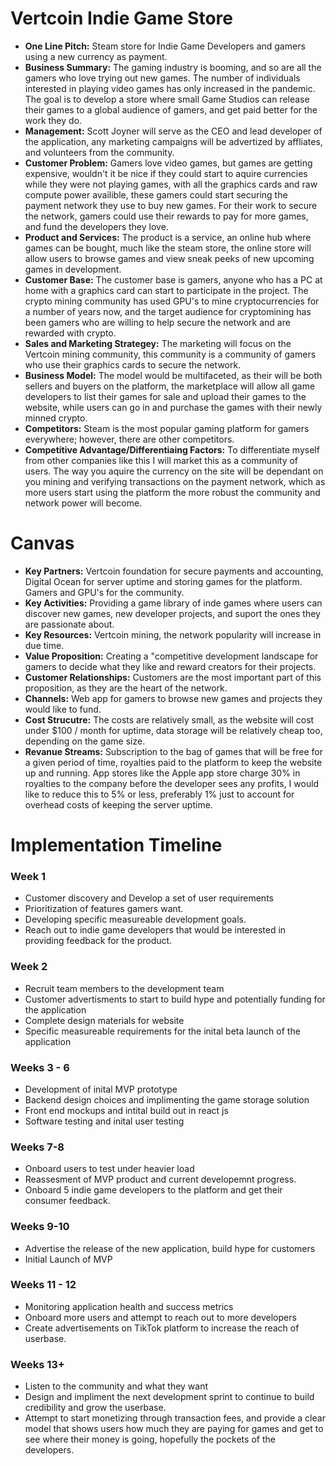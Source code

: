 # Vertcoin Indie Game Store
* **One Line Pitch:** Steam store for Indie Game Developers and gamers using a new currency as payment.
* **Business Summary:** The gaming industry is booming, and so are all the gamers who love trying out new games. The number of individuals interested in playing video games has only increased in the pandemic. The goal is to develop a store where small Game Studios can release their games to a global audience of gamers, and get paid better for the work they do.  
* **Management:** Scott Joyner will serve as the CEO and lead developer of the application, any marketing campaigns will be advertized by affliates, and volunteers from the community.
* **Customer Problem:** Gamers love video games, but games are getting expensive, wouldn't it be nice if they could start to aquire currencies while they were not playing games, with all the graphics cards and raw compute power availible, these gamers could start securing the payment network they use to buy new games. For their work to secure the network, gamers could use their rewards to pay for more games, and fund the developers they love.
* **Product and Services:** The product is a service, an online hub where games can be bought, much like the steam store, the online store will allow users to browse games and view sneak peeks of new upcoming games in development.
* **Customer Base:** The customer base is gamers, anyone who has a PC at home with a graphics card can start to participate in the project. The crypto mining community has used GPU's to mine cryptocurrencies for a number of years now, and the target audience for cryptomining has been gamers who are willing to help secure the network and are rewarded with crypto. 
* **Sales and Marketing Strategey:** The marketing will focus on the Vertcoin mining community, this community is a community of gamers who use their graphics cards to secure the network.
* **Business Model:** The model would be multifaceted, as their will be both sellers and buyers on the platform, the marketplace will allow all game developers to list their games for sale and upload their games to the website, while users can go in and purchase the games with their newly minned crypto. 
* **Competitors:** Steam is the most popular gaming platform for gamers everywhere; however, there are other competitors.
* **Competitive Advantage/Differentiaing Factors:** To differentiate myself from other companies like this I will market this as a community of users. The way you aquire the currency on the site will be dependant on you mining and verifying transactions on the payment network, which as more users start using the platform the more robust the community and network power will become.

# Canvas
* **Key Partners:** Vertcoin foundation for secure payments and accounting, Digital Ocean for server uptime and storing games for the platform. Gamers and GPU's for the community.
* **Key Activities:** Providing a game library of inde games where users can discover new games, new developer projects, and suport the ones they are passionate about. 
* **Key Resources:** Vertcoin mining, the network popularity will increase in due time.
* **Value Proposition:** Creating a "competitive development landscape for gamers to decide what they like and reward creators for their projects.
* **Customer Relationships:** Customers are the most important part of this proposition, as they are the heart of the network.
* **Channels:** Web app for gamers to browse new games and projects they would like to fund.
* **Cost Strucutre:** The costs are relatively small, as the website will cost under $100 / month for uptime, data storage will be relatively cheap too, depending on the game size.
* **Revanue Streams:** Subscription to the bag of games that will be free for a given period of time, royalties paid to the platform to keep the website up and running. App stores like the Apple app store charge 30% in royalties to the company before the developer sees any profits, I would like to reduce this to 5% or less, preferably 1% just to account for overhead costs of keeping the server uptime. 


# Implementation Timeline
### Week 1 
* Customer discovery and Develop a set of user requirements
* Prioritization of features gamers want.
* Developing specific measureable development goals.
* Reach out to indie game developers that would be interested in providing feedback for the product.
### Week 2
* Recruit team members to the development team
* Customer advertisments to start to build hype and potentially funding for the application
* Complete design materials for website
* Specific measureable requirements for the inital beta launch of the application
### Weeks 3 - 6
* Development of inital MVP prototype
* Backend design choices and implimenting the game storage solution
* Front end mockups and intital build out in react js
* Software testing and inital user testing
### Weeks 7-8 
* Onboard users to test under heavier load
* Reassesment of MVP product and current developemnt progress.
* Onboard 5 indie game developers to the platform and get their consumer feedback.
### Weeks 9-10 
* Advertise the release of the new application, build hype for customers
* Initial Launch of MVP
### Weeks 11 - 12
* Monitoring application health and success metrics
* Onboard more users and attempt to reach out to more developers
* Create advertisements on TikTok platform to increase the reach of userbase.
### Weeks 13+
* Listen to the community and what they want
* Design and impliment the next development sprint to continue to build credibility and grow the userbase.
* Attempt to start monetizing through transaction fees, and provide a clear model that shows users how much they are paying for games and get to see where their money is going, hopefully the pockets of the developers.
